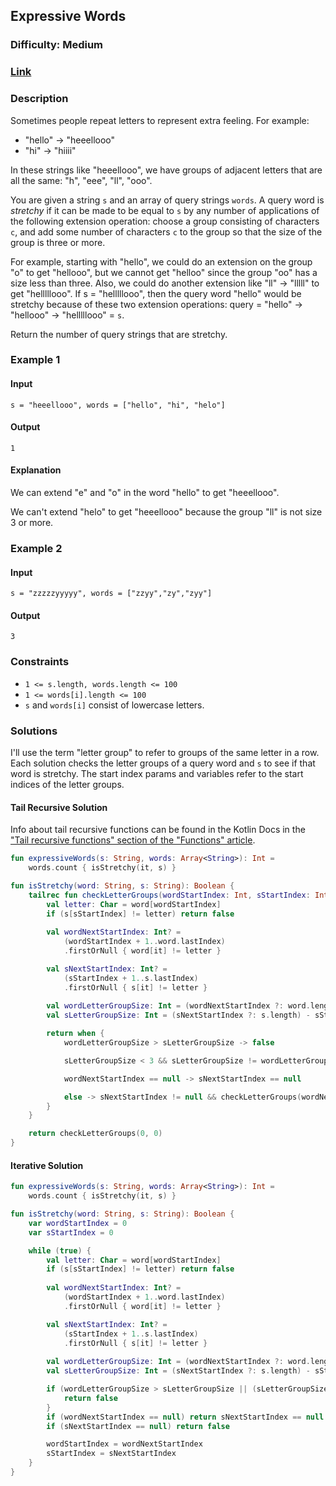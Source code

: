 ## Expressive Words
### Difficulty: Medium
### [Link](https://leetcode.com/problems/expressive-words/)

### Description

Sometimes people repeat letters to represent extra feeling. For example:
- "hello" -> "heeellooo"
- "hi" -> "hiiii"

In these strings like "heeellooo", we have groups of adjacent letters that are all the same: "h", "eee", "ll", "ooo".

You are given a string `s` and an array of query strings `words`. A query word is *stretchy* if it can be made to be equal to `s` by any number of applications of the following extension operation: choose a group consisting of characters `c`, and add some number of characters `c` to the group so that the size of the group is three or more.

For example, starting with "hello", we could do an extension on the group "o" to get "hellooo", but we cannot get "helloo" since the group "oo" has a size less than three. Also, we could do another extension like "ll" -> "lllll" to get "helllllooo". If s = "helllllooo", then the query word "hello" would be stretchy because of these two extension operations: query = "hello" -> "hellooo" -> "helllllooo" = `s`.

Return the number of query strings that are stretchy.

### Example 1

#### Input
`s = "heeellooo", words = ["hello", "hi", "helo"]`

#### Output
`1`

#### Explanation

We can extend "e" and "o" in the word "hello" to get "heeellooo".

We can't extend "helo" to get "heeellooo" because the group "ll" is not size 3 or more.

### Example 2

#### Input
`s = "zzzzzyyyyy", words = ["zzyy","zy","zyy"]`

#### Output
`3`

### Constraints
- `1 <= s.length, words.length <= 100`
- `1 <= words[i].length <= 100`
- `s` and `words[i]` consist of lowercase letters.

### Solutions

I'll use the term "letter group" to refer to groups of the same letter in a row. Each solution checks the letter groups of a query word and `s` to see if that word is stretchy. The start index params and variables refer to the start indices of the letter groups.

#### Tail Recursive Solution

Info about tail recursive functions can be found in the Kotlin Docs in the ["Tail recursive functions" section of the "Functions" article](https://kotlinlang.org/docs/functions.html#tail-recursive-functions).

```kotlin
fun expressiveWords(s: String, words: Array<String>): Int =
    words.count { isStretchy(it, s) }

fun isStretchy(word: String, s: String): Boolean {
    tailrec fun checkLetterGroups(wordStartIndex: Int, sStartIndex: Int): Boolean {
        val letter: Char = word[wordStartIndex]
        if (s[sStartIndex] != letter) return false
        
        val wordNextStartIndex: Int? =
            (wordStartIndex + 1..word.lastIndex)
            .firstOrNull { word[it] != letter }

        val sNextStartIndex: Int? =
            (sStartIndex + 1..s.lastIndex)
            .firstOrNull { s[it] != letter }
                
        val wordLetterGroupSize: Int = (wordNextStartIndex ?: word.length) - wordStartIndex
        val sLetterGroupSize: Int = (sNextStartIndex ?: s.length) - sStartIndex

        return when {
            wordLetterGroupSize > sLetterGroupSize -> false

            sLetterGroupSize < 3 && sLetterGroupSize != wordLetterGroupSize -> false

            wordNextStartIndex == null -> sNextStartIndex == null

            else -> sNextStartIndex != null && checkLetterGroups(wordNextStartIndex, sNextStartIndex)
        }
    }

    return checkLetterGroups(0, 0)
}
```

#### Iterative Solution

```kotlin
fun expressiveWords(s: String, words: Array<String>): Int =
    words.count { isStretchy(it, s) }

fun isStretchy(word: String, s: String): Boolean {
    var wordStartIndex = 0
    var sStartIndex = 0

    while (true) {
        val letter: Char = word[wordStartIndex]
        if (s[sStartIndex] != letter) return false
        
        val wordNextStartIndex: Int? =
            (wordStartIndex + 1..word.lastIndex)
            .firstOrNull { word[it] != letter }

        val sNextStartIndex: Int? =
            (sStartIndex + 1..s.lastIndex)
            .firstOrNull { s[it] != letter }
        
        val wordLetterGroupSize: Int = (wordNextStartIndex ?: word.length) - wordStartIndex
        val sLetterGroupSize: Int = (sNextStartIndex ?: s.length) - sStartIndex

        if (wordLetterGroupSize > sLetterGroupSize || (sLetterGroupSize < 3 && sLetterGroupSize != wordLetterGroupSize)) {
            return false
        }
        if (wordNextStartIndex == null) return sNextStartIndex == null
        if (sNextStartIndex == null) return false

        wordStartIndex = wordNextStartIndex
        sStartIndex = sNextStartIndex
    }
}
```
